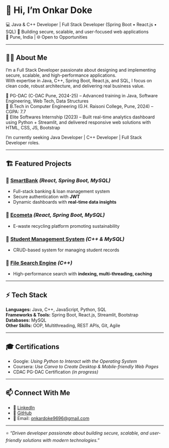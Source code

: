 # 👋 Hi, I’m Onkar Doke  

💻 Java & C++ Developer | Full Stack Developer (Spring Boot • React.js • SQL)
🚀 Building secure, scalable, and user-focused web applications  
📍 Pune, India | 🌐 Open to Opportunities  

---

## 🧑‍💻 About Me
I’m a Full Stack Developer passionate about designing and implementing secure, scalable, and high-performance applications.  
With expertise in Java, C++, Spring Boot, React.js, and SQL, I focus on clean code, robust architecture, and delivering real business value.  

🔹 PG-DAC (C-DAC Pune, 2024-25) – Advanced training in Java, Software Engineering, Web Tech, Data Structures  
🔹 B.Tech in Computer Engineering (G.H. Raisoni College, Pune, 2024) – CGPA: 7.7  
🔹 Elite Softwares Internship (2023) – Built real-time analytics dashboard using Python + Streamlit, and delivered responsive web solutions with HTML, CSS, JS, Bootstrap  

I’m currently seeking Java Developer | C++ Developer | Full Stack Developer roles.  

---

## 🏗️ Featured Projects

### 🔹 [SmartBank](https://github.com/OmDoke) *(React, Spring Boot, MySQL)*  
- Full-stack banking & loan management system  
- Secure authentication with **JWT**  
- Dynamic dashboards with **real-time data insights**  

### 🔹 [Ecometa](https://github.com/OmDoke/Ecometa) *(React, Spring Boot, MySQL)*  
- E-waste recycling platform promoting sustainability  

### 🔹 [Student Management System](https://github.com/OmDoke/StudentManagementSystem) *(C++ & MySQL)*  
- CRUD-based system for managing student records  

### 🔹 [File Search Engine](https://github.com/OmDoke/File-Search-Engine) *(C++)*  
- High-performance search with **indexing, multi-threading, caching**  

---

## ⚡ Tech Stack
**Languages:** Java, C++, JavaScript, Python, SQL  
**Frameworks & Tools:** Spring Boot, React.js, Streamlit, Bootstrap  
**Databases:** MySQL  
**Other Skills:** OOP, Multithreading, REST APIs, Git, Agile  

---

## 🎓 Certifications
- Google: *Using Python to Interact with the Operating System*  
- Coursera: *Use Canva to Create Desktop & Mobile-friendly Web Pages*  
- CDAC PG-DAC Certification *(in progress)*  

---

## 📫 Connect With Me
- 💼 [LinkedIn](https://www.linkedin.com/in/onkar-doke/)  
- 📂 [GitHub](https://github.com/OmDoke)  
- 📧 Email: onkardoke9696@gmail.com  

---

⭐️ *“Driven developer passionate about building secure, scalable, and user-friendly solutions with modern technologies.”*
